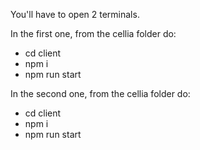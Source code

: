 You'll have to open 2 terminals.

In the first one, from the cellia folder do:
- cd client
- npm i
- npm run start

In the second one, from the cellia folder do:
- cd client
- npm i
- npm run start
